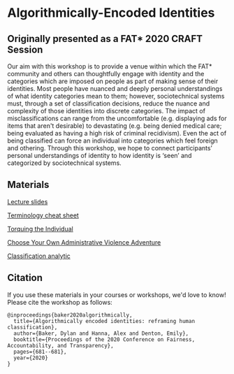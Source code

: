# Algorithmically-Encoded Identities
## Originally presented as a FAT* 2020 CRAFT Session

Our aim with this workshop is to provide a venue within which the FAT* community and others can thoughtfully engage with identity and the categories which are imposed on people as part of making sense of their identities. Most people have nuanced and deeply personal understandings of what identity categories mean to them; however, sociotechnical systems must, through a set of classification decisions, reduce the nuance and complexity of those identities into discrete categories. The impact of misclassifications can range from the uncomfortable (e.g. displaying ads for items that aren't desirable) to devastating (e.g. being denied medical care; being evaluated as having a high risk of criminal recidivism). Even the act of being classified can force an individual into categories which feel foreign and othering. Through this workshop, we hope to connect participants’ personal understandings of identity to how identity is ‘seen’ and categorized by sociotechnical systems.

## Materials
[Lecture slides](https://github.com/alexhanna/algo-identity/blob/master/Lecture.pdf)

[Terminology cheat sheet](https://github.com/alexhanna/algo-identity/blob/master/Cheat_sheet.pdf)

[Torquing the Individual](https://docs.google.com/document/d/1vWSUcXFgJiYwXjO-dyUTF4DkjQyN7zyyC0z-roibnCY/edit#heading=h.vgwa9cq9jsyh)

[Choose Your Own Administrative Violence Adventure](https://alex-hanna.com/choose-your-own-administrative-violence-adventure.html) 

[Classification analytic](https://drive.google.com/file/d/10VCbZUuOcxNYZN27pQPH4LfJDU6lNAFU/view?usp=sharing)

## Citation

If you use these materials in your courses or workshops, we'd love to know! Please cite the workshop as follows:

```
@inproceedings{baker2020algorithmically,
  title={Algorithmically encoded identities: reframing human classification},
  author={Baker, Dylan and Hanna, Alex and Denton, Emily},
  booktitle={Proceedings of the 2020 Conference on Fairness, Accountability, and Transparency},
  pages={681--681},
  year={2020}
}
```
